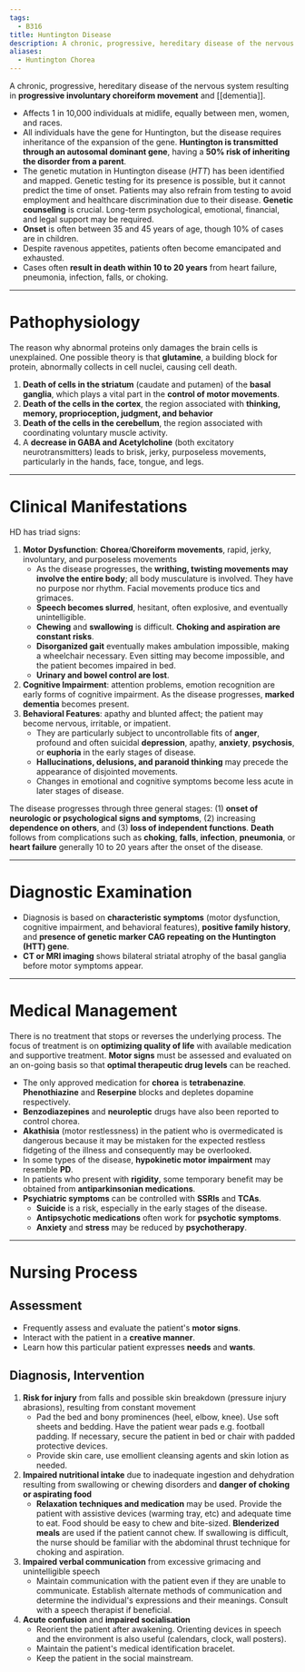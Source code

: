 ```yaml
---
tags:
  - B316
title: Huntington Disease
description: A chronic, progressive, hereditary disease of the nervous system resulting in progressive involuntary choreiform movement and dementia.
aliases:
  - Huntington Chorea
---
```

A chronic, progressive, hereditary disease of the nervous system resulting in **progressive involuntary choreiform movement** and [[dementia]].
- Affects 1 in 10,000 individuals at midlife, equally between men, women, and races.
- All individuals have the gene for Huntington, but the disease requires inheritance of the expansion of the gene. **Huntington is transmitted through an autosomal dominant gene**, having a **50% risk of inheriting the disorder from a parent**.
- The genetic mutation in Huntington disease (*HTT*) has been identified and mapped. Genetic testing for its presence is possible, but it cannot predict the time of onset. Patients may also refrain from testing to avoid employment and healthcare discrimination due to their disease. **Genetic counseling** is crucial. Long-term psychological, emotional, financial, and legal support may be required.
- **Onset** is often between 35 and 45 years of age, though 10% of cases are in children.
- Despite ravenous appetites, patients often become emancipated and exhausted.
- Cases often **result in death within 10 to 20 years** from heart failure, pneumonia, infection, falls, or choking.
___
# Pathophysiology
The reason why abnormal proteins only damages the brain cells is unexplained. One possible theory is that **glutamine**, a building block for protein, abnormally collects in cell nuclei, causing cell death.
1. **Death of cells in the striatum** (caudate and putamen) of the **basal ganglia**, which plays a vital part in the **control of motor movements**.
2. **Death of the cells in the cortex**, the region associated with **thinking, memory, proprioception, judgment, and behavior**
3. **Death of the cells in the cerebellum**, the region associated with coordinating voluntary muscle activity.
4. A **decrease in GABA and Acetylcholine** (both excitatory neurotransmitters) leads to brisk, jerky, purposeless movements, particularly in the hands, face, tongue, and legs.
___
# Clinical Manifestations
HD has triad signs:
1. **Motor Dysfunction**: **Chorea**/**Choreiform movements**, rapid, jerky, involuntary, and purposeless movements
	- As the disease progresses, the **writhing, twisting movements may involve the entire body**; all body musculature is involved. They have no purpose nor rhythm. Facial movements produce tics and grimaces.
	- **Speech becomes slurred**, hesitant, often explosive, and eventually unintelligible.
	- **Chewing** and **swallowing** is difficult. **Choking and aspiration are constant risks**.
	- **Disorganized gait** eventually makes ambulation impossible, making a wheelchair necessary. Even sitting may become impossible, and the patient becomes impaired in bed.
	- **Urinary and bowel control are lost**.
2. **Cognitive Impairment**: attention problems, emotion recognition are early forms of cognitive impairment. As the disease progresses, **marked dementia** becomes present.
3. **Behavioral Features**: apathy and blunted affect; the patient may become nervous, irritable, or impatient.
	- They are particularly subject to uncontrollable fits of **anger**, profound and often suicidal **depression**, apathy, **anxiety**, **psychosis**, or **euphoria** in the early stages of disease.
	- **Hallucinations, delusions, and paranoid thinking** may precede the appearance of disjointed movements.
	- Changes in emotional and cognitive symptoms become less acute in later stages of disease.

The disease progresses through three general stages: (1) **onset of neurologic or psychological signs and symptoms**, (2) increasing **dependence on others**, and (3) **loss of independent functions**. **Death** follows from complications such as **choking**, **falls**, **infection**, **pneumonia**, or **heart failure** generally 10 to 20 years after the onset of the disease.
___
# Diagnostic Examination
- Diagnosis is based on **characteristic symptoms** (motor dysfunction, cognitive impairment, and behavioral features), **positive family history**, and **presence of genetic marker CAG repeating on the Huntington (HTT) gene**.
- **CT or MRI imaging** shows bilateral striatal atrophy of the basal ganglia before motor symptoms appear.
___
# Medical Management
There is no treatment that stops or reverses the underlying process. The focus of treatment is on **optimizing quality of life** with available medication and supportive treatment. **Motor signs** must be assessed and evaluated on an on-going basis so that **optimal therapeutic drug levels** can be reached.
- The only approved medication for **chorea** is **tetrabenazine**. **Phenothiazine** and **Reserpine** blocks and depletes dopamine respectively.
- **Benzodiazepines** and **neuroleptic** drugs have also been reported to control chorea.
- **Akathisia** (motor restlessness) in the patient who is overmedicated is dangerous because it may be mistaken for the expected restless fidgeting of the illness and consequently may be overlooked.
- In some types of the disease, **hypokinetic motor impairment** may resemble **PD**.
- In patients who present with **rigidity**, some temporary benefit may be obtained from **antiparkinsonian medications**.
- **Psychiatric symptoms** can be controlled with **SSRIs** and **TCAs**.
	- **Suicide** is a risk, especially in the early stages of the disease.
	- **Antipsychotic medications** often work for **psychotic symptoms**.
	- **Anxiety** and **stress** may be reduced by **psychotherapy**.
___
# Nursing Process
## Assessment
- Frequently assess and evaluate the patient's **motor signs**.
- Interact with the patient in a **creative manner**.
- Learn how this particular patient expresses **needs** and **wants**.
## Diagnosis, Intervention
1. **Risk for injury** from falls and possible skin breakdown (pressure injury abrasions), resulting from constant movement
	- Pad the bed and bony prominences (heel, elbow, knee). Use soft sheets and bedding. Have the patient wear pads e.g. football padding. If necessary, secure the patient in bed or chair with padded protective devices.
	- Provide skin care, use emollient cleansing agents and skin lotion as needed.
2. **Impaired nutritional intake** due to inadequate ingestion and dehydration resulting from swallowing or chewing disorders and **danger of choking or aspirating food**
	- **Relaxation techniques and medication** may be used. Provide the patient with assistive devices (warming tray, etc) and adequate time to eat. Food should be easy to chew and bite-sized. **Blenderized meals** are used if the patient cannot chew. If swallowing is difficult, the nurse should be familiar with the abdominal thrust technique for choking and aspiration.
3. **Impaired verbal communication** from excessive grimacing and unintelligible speech
	- Maintain communication with the patient even if they are unable to communicate. Establish alternate methods of communication and determine the individual's expressions and their meanings. Consult with a speech therapist if beneficial.
4. **Acute confusion** and **impaired socialisation**
	- Reorient the patient after awakening. Orienting devices in speech and the environment is also useful (calendars, clock, wall posters).
	- Maintain the patient's medical identification bracelet.
	- Keep the patient in the social mainstream.